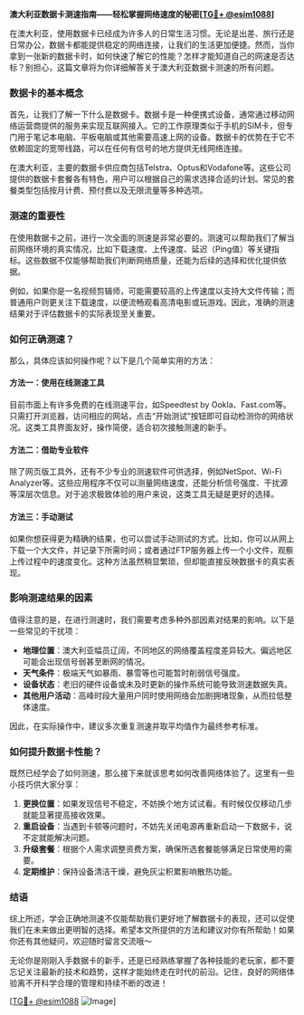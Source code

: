 **澳大利亚数据卡测速指南——轻松掌握网络速度的秘密[[TG💪+ @esim1088](https://t.me/s/esim1088)]**

在澳大利亚，使用数据卡已经成为许多人的日常生活习惯。无论是出差、旅行还是日常办公，数据卡都能提供稳定的网络连接，让我们的生活更加便捷。然而，当你拿到一张新的数据卡时，如何快速了解它的性能？怎样才能知道自己的网速是否达标？别担心，这篇文章将为你详细解答关于澳大利亚数据卡测速的所有问题。

### 数据卡的基本概念

首先，让我们了解一下什么是数据卡。数据卡是一种便携式设备，通常通过移动网络运营商提供的服务来实现互联网接入。它的工作原理类似于手机的SIM卡，但专门用于笔记本电脑、平板电脑或其他需要高速上网的设备。数据卡的优势在于它不依赖固定的宽带线路，可以在任何有信号的地方提供无线网络连接。

在澳大利亚，主要的数据卡供应商包括Telstra、Optus和Vodafone等。这些公司提供的数据卡套餐各有特色，用户可以根据自己的需求选择合适的计划。常见的套餐类型包括按月计费、预付费以及无限流量等多种选项。

### 测速的重要性

在使用数据卡之前，进行一次全面的测速是非常必要的。测速可以帮助我们了解当前网络环境的真实情况，比如下载速度、上传速度、延迟（Ping值）等关键指标。这些数据不仅能够帮助我们判断网络质量，还能为后续的选择和优化提供依据。

例如，如果你是一名视频剪辑师，可能需要较高的上传速度以支持大文件传输；而普通用户则更关注下载速度，以便流畅观看高清电影或玩游戏。因此，准确的测速结果对于评估数据卡的实际表现至关重要。

### 如何正确测速？

那么，具体应该如何操作呢？以下是几个简单实用的方法：

#### 方法一：使用在线测速工具

目前市面上有许多免费的在线测速平台，如Speedtest by Ookla、Fast.com等。只需打开浏览器，访问相应的网站，点击“开始测试”按钮即可自动检测你的网络状况。这类工具界面友好，操作简便，适合初次接触测速的新手。

#### 方法二：借助专业软件

除了网页版工具外，还有不少专业的测速软件可供选择，例如NetSpot、Wi-Fi Analyzer等。这些应用程序不仅可以测量网络速度，还能分析信号强度、干扰源等深层次信息。对于追求极致体验的用户来说，这类工具无疑是更好的选择。

#### 方法三：手动测试

如果你想获得更为精确的结果，也可以尝试手动测试的方式。比如，你可以从网上下载一个大文件，并记录下所需时间；或者通过FTP服务器上传一个小文件，观察上传过程中的速度变化。这种方法虽然稍显繁琐，但却能直接反映数据卡的真实表现。

### 影响测速结果的因素

值得注意的是，在进行测速时，我们需要考虑多种外部因素对结果的影响。以下是一些常见的干扰项：

- **地理位置**：澳大利亚幅员辽阔，不同地区的网络覆盖程度差异较大。偏远地区可能会出现信号弱甚至断网的情况。
- **天气条件**：极端天气如暴雨、暴雪等也可能暂时削弱信号强度。
- **设备状态**：老旧的硬件设备或未及时更新的操作系统可能导致测速数据失真。
- **其他用户活动**：高峰时段大量用户同时使用网络会加剧拥堵现象，从而拉低整体速度。

因此，在实际操作中，建议多次重复测速并取平均值作为最终参考标准。

### 如何提升数据卡性能？

既然已经学会了如何测速，那么接下来就该思考如何改善网络体验了。这里有一些小技巧供大家分享：

1. **更换位置**：如果发现信号不稳定，不妨换个地方试试看。有时候仅仅移动几步就能显著提高接收效果。
2. **重启设备**：当遇到卡顿等问题时，不妨先关闭电源再重新启动一下数据卡，说不定就能解决问题。
3. **升级套餐**：根据个人需求调整资费方案，确保所选套餐能够满足日常使用的需要。
4. **定期维护**：保持设备清洁干燥，避免灰尘积累影响散热功能。

### 结语

综上所述，学会正确地测速不仅能帮助我们更好地了解数据卡的表现，还可以促使我们在未来做出更明智的选择。希望本文所提供的方法和建议对你有所帮助！如果你还有其他疑问，欢迎随时留言交流哦～ 

无论你是刚刚入手数据卡的新手，还是已经熟练掌握了各种技能的老玩家，都不要忘记关注最新的技术和趋势，这样才能始终走在时代的前沿。记住，良好的网络体验离不开科学合理的管理和持续不断的改进！

[[TG💪+ @esim1088](https://t.me/s/esim1088) ![Image](https://i.postimg.cc/4NQfJmqS/Snipaste-2025-05-13-00-14-12.png)]